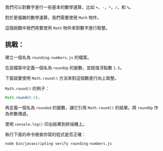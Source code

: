 我們可以對數字進行一些基本的數學運算，比如 `+`，`-`，`*`，`/`，和 `%`。

對於更複雜的數學運算，我們需要使用 `Math` 物件。

這個挑戰中我們將要使用 `Math` 物件來對數字進行取整。

## 挑戰：

建立一個名為 `rounding-numbers.js` 的檔案。

在該檔案中定義一個名為 `roundUp` 的變數，並賦值浮點數 `1.5`。

下面就要使用 `Math.round()` 方法來對這個數進行向上取整。

`Math.round()` 的例子：

```js
Math.round(0.5);
```

再定義一個名為 `rounded` 的變數，讓它引用 `Math.round()` 的結果。將 `roundUp` 作為參數傳遞。

使用 `console.log()` 印出結果到終端機上。

執行下面的命令檢查你寫的程式是否正確：

```bash
node bin/javascripting verify rounding-numbers.js
```
